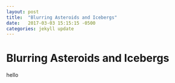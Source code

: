 ```yaml
---
layout: post
title:  "Blurring Asteroids and Icebergs"
date:   2017-03-03 15:15:15 -0500
categories: jekyll update
---
```


# Blurring Asteroids and Icebergs
hello

